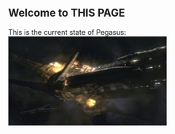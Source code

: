 ## Welcome to THIS PAGE



This is the current state of Pegasus:
![Pegasus_destruction.jpg](/Pegasus_destruction.jpg)


